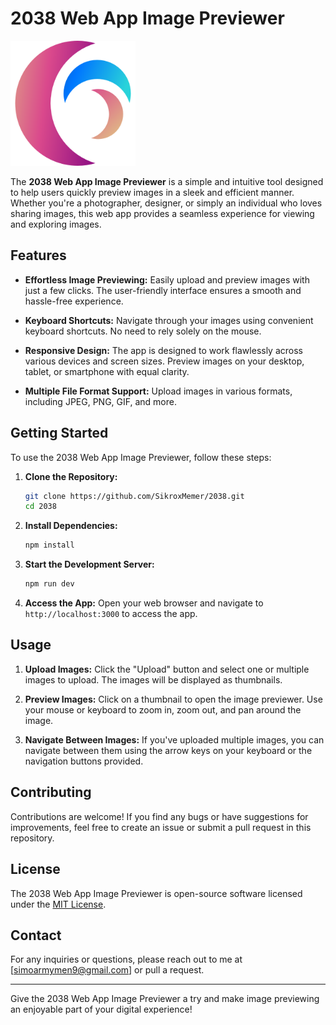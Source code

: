 # 2038 Web App Image Previewer

<img src="/src/assets/icon.png" alt="2038" width="200"/>

The **2038 Web App Image Previewer** is a simple and intuitive tool designed to help users quickly preview images in a sleek and efficient manner. Whether you're a photographer, designer, or simply an individual who loves sharing images, this web app provides a seamless experience for viewing and exploring images.

## Features

- **Effortless Image Previewing:** Easily upload and preview images with just a few clicks. The user-friendly interface ensures a smooth and hassle-free experience.

- **Keyboard Shortcuts:** Navigate through your images using convenient keyboard shortcuts. No need to rely solely on the mouse.

- **Responsive Design:** The app is designed to work flawlessly across various devices and screen sizes. Preview images on your desktop, tablet, or smartphone with equal clarity.

- **Multiple File Format Support:** Upload images in various formats, including JPEG, PNG, GIF, and more.

## Getting Started

To use the 2038 Web App Image Previewer, follow these steps:

1. **Clone the Repository:**

   ```sh
   git clone https://github.com/SikroxMemer/2038.git
   cd 2038
   ```

2. **Install Dependencies:**

   ```sh
   npm install
   ```

3. **Start the Development Server:**

   ```sh
   npm run dev
   ```

4. **Access the App:**
   Open your web browser and navigate to `http://localhost:3000` to access the app.

## Usage

1. **Upload Images:**
   Click the "Upload" button and select one or multiple images to upload. The images will be displayed as thumbnails.

2. **Preview Images:**
   Click on a thumbnail to open the image previewer. Use your mouse or keyboard to zoom in, zoom out, and pan around the image.

3. **Navigate Between Images:**
   If you've uploaded multiple images, you can navigate between them using the arrow keys on your keyboard or the navigation buttons provided.

## Contributing

Contributions are welcome! If you find any bugs or have suggestions for improvements, feel free to create an issue or submit a pull request in this repository.

## License

The 2038 Web App Image Previewer is open-source software licensed under the [MIT License](LICENSE).

## Contact

For any inquiries or questions, please reach out to me at [simoarmymen9@gmail.com] or pull a request.

---

Give the 2038 Web App Image Previewer a try and make image previewing an enjoyable part of your digital experience!
